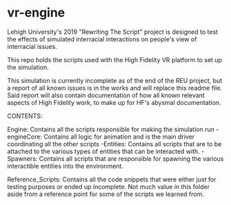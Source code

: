 # vr-engine
Lehigh University's 2019 "Rewriting The Script" project is designed to test the effects of simulated interracial interactions on people's view of interracial issues.

This repo holds the scripts used with the High Fidelity VR platform to set up the simulation.

This simulation is currently incomplete as of the end of the REU project, but a report of all known issues is in the works and will replace this readme file.
Said report will also contain documentation of how all known relevant aspects of High Fidelity work, to make up for HF's abysmal documentation.

CONTENTS:

Engine: Contains all the scripts responsible for making the simulation run
  -engineCore: Contains all logic for animation and is the main driver coordinating all the other scripts
  -Entities: Contains all scripts that are to be attached to the various types of entities that can be interacted with.
  -Spawners: Contains all scripts that are responsible for spawning the various interactible entities into the environment.
  
Reference_Scripts: Contains all the code snippets that were either just for testing purposes or ended up incomplete. Not much value in this folder aside from a reference point for some of the scripts we learned from.
